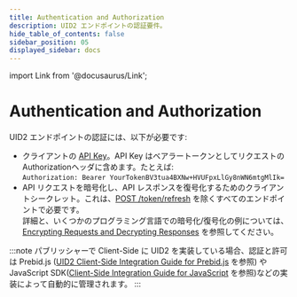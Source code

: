 ```yaml
---
title: Authentication and Authorization
description: UID2 エンドポイントの認証要件。
hide_table_of_contents: false
sidebar_position: 05
displayed_sidebar: docs
---
```


import Link from '@docusaurus/Link';

# Authentication and Authorization

UID2 エンドポイントの認証には、以下が必要です:

- クライアントの [API Key](gs-credentials.md#api-key-and-client-secret)。API Key はベアラートークンとしてリクエストのAuthorizationヘッダに含めます。たとえば:<br/>
  `Authorization: Bearer YourTokenBV3tua4BXNw+HVUFpxLlGy8nWN6mtgMlIk=`
- API リクエストを暗号化し、API レスポンスを復号化するためのクライアントシークレット。これは、[POST&nbsp;/token/refresh](../endpoints/post-token-refresh.md) を除くすべてのエンドポイントで必要です。<br/>詳細と、いくつかのプログラミング言語での暗号化/復号化の例については、[Encrypting Requests and Decrypting Responses](gs-encryption-decryption.md) を参照してください。

:::note
パブリッシャーで Client-Side に UID2 を実装している場合、認証と許可は Prebid.js ([UID2 Client-Side Integration Guide for Prebid.js](../guides/integration-prebid-client-side.md) を参照) や JavaScript SDK([Client-Side Integration Guide for JavaScript](../guides/integration-javascript-client-side.md) を参照)などの実装によって自動的に管理されます。
:::
